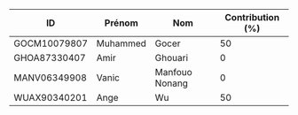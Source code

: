 | ID          | Prénom   | Nom   | Contribution (%) |
|-------------|----------|-------|------------------|
| GOCM10079807| Muhammed | Gocer | 50               |
| GHOA87330407| Amir     | Ghouari  | 0                |
| MANV06349908| Vanic    | Manfouo Nonang | 0                |
| WUAX90340201| Ange      | Wu   | 50               |
